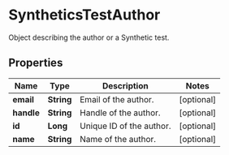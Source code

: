 

# SyntheticsTestAuthor

Object describing the author or a Synthetic test.
## Properties

Name | Type | Description | Notes
------------ | ------------- | ------------- | -------------
**email** | **String** | Email of the author. |  [optional]
**handle** | **String** | Handle of the author. |  [optional]
**id** | **Long** | Unique ID of the author. |  [optional]
**name** | **String** | Name of the author. |  [optional]



